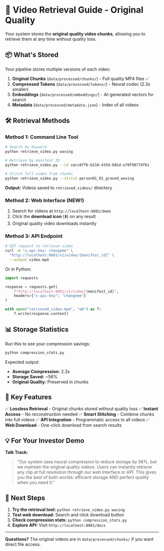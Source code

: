 # 🎥 Video Retrieval Guide - Original Quality

Your system stores the **original quality video chunks**, allowing you to retrieve them at any time without quality loss.

## 📦 What's Stored

Your pipeline stores multiple versions of each video:

1. **Original Chunks** (`data/processed/chunks/`) - Full quality MP4 files ✅
2. **Compressed Tokens** (`data/processed/tokens/`) - Neural codec (2.3x smaller)
3. **Embeddings** (`data/processed/embeddings/`) - AI-generated vectors for search
4. **Metadata** (`data/processed/metadata.json`) - Index of all videos

## 🛠️ Retrieval Methods

### Method 1: Command Line Tool

```bash
# Search by keyword
python retrieve_video.py waving

# Retrieve by manifest ID
python retrieve_video.py --id cecc6ffb-b210-433d-b81d-e70f9877df61

# Stitch full video from chunks
python retrieve_video.py --stitch person01_01_ground_waving
```

**Output:** Videos saved to `retrieved_videos/` directory

### Method 2: Web Interface (NEW!)

1. Search for videos at `http://localhost:8081/demo`
2. Click the **download icon** (⬇️) on any result
3. Original quality video downloads instantly

### Method 3: API Endpoint

```bash
# GET request to retrieve video
curl -H "x-api-key: changeme" \
  "http://localhost:8081/v1/video/{manifest_id}" \
  --output video.mp4
```

Or in Python:

```python
import requests

response = requests.get(
    f"http://localhost:8081/v1/video/{manifest_id}",
    headers={"x-api-key": "changeme"}
)

with open("retrieved_video.mp4", "wb") as f:
    f.write(response.content)
```

## 📊 Storage Statistics

Run this to see your compression savings:

```bash
python compression_stats.py
```

Expected output:
- **Average Compression:** 2.3x
- **Storage Saved:** ~56%
- **Original Quality:** Preserved in chunks

## 🔑 Key Features

✅ **Lossless Retrieval** - Original chunks stored without quality loss
✅ **Instant Access** - No reconstruction needed
✅ **Smart Stitching** - Combine chunks into full videos
✅ **API Integration** - Programmatic access to all videos
✅ **Web Download** - One-click download from search results

## 💡 For Your Investor Demo

**Talk Track:**
> "Our system uses neural compression to reduce storage by 56%, but we maintain the original quality videos. Users can instantly retrieve any clip at full resolution through our web interface or API. This gives you the best of both worlds: efficient storage AND perfect quality when you need it."

## 🎯 Next Steps

1. **Try the retrieval tool:** `python retrieve_video.py waving`
2. **Test web download:** Search and click download button
3. **Check compression stats:** `python compression_stats.py`
4. **Explore API:** Visit `http://localhost:8081/docs`

---

**Questions?** The original videos are in `data/processed/chunks/` if you want direct file access.
